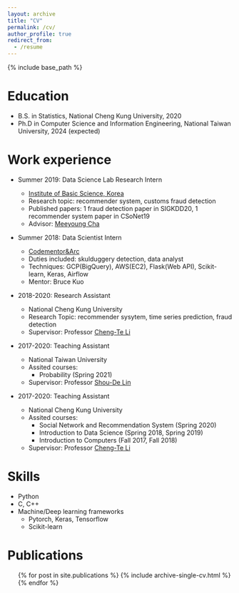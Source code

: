 ```yaml
---
layout: archive
title: "CV"
permalink: /cv/
author_profile: true
redirect_from:
  - /resume
---
```


{% include base_path %}

Education
======
* B.S. in Statistics, National Cheng Kung University, 2020
* Ph.D in Computer Science and Information Engineering, National Taiwan University, 2024 (expected)

Work experience
======
* Summer 2019: Data Science Lab Research Intern
  * [Institute of Basic Science, Korea](https://www.ibs.re.kr/eng.do)
  * Research topic: recommender system, customs fraud detection
  * Published papers: 1 fraud detection paper in SIGKDD20, 1 recommender system paper in CSoNet19
  * Advisor: [Meeyoung Cha](https://cs.kaist.ac.kr/people/view?idx=418&kind=faculty&menu=160)

* Summer 2018: Data Scientist Intern
  * [Codementor&Arc](https://www.codementor.io/)
  * Duties included: skulduggery detection, data analyst
  * Techniques: GCP(BigQuery), AWS(EC2), Flask(Web API), Scikit-learn, Keras, Airflow
  * Mentor: Bruce Kuo

* 2018-2020: Research Assistant
  * National Cheng Kung University
  * Research Topic: recommender sysytem, time series prediction, fraud detection
  * Supervisor: Professor [Cheng-Te Li](https://sites.google.com/view/chengteli/)

* 2017-2020: Teaching Assistant
  * National Taiwan University
  * Assited courses: 
    * Probability (Spring 2021)
  * Supervisor: Professor [Shou-De Lin](https://www.csie.ntu.edu.tw/~sdlin/)

* 2017-2020: Teaching Assistant
  * National Cheng Kung University
  * Assited courses: 
    * Social Network and Recommendation System (Spring 2020)
    * Introduction to Data Science (Spring 2018, Spring 2019)
    * Introduction to Computers (Fall 2017, Fall 2018)
  * Supervisor: Professor [Cheng-Te Li](https://sites.google.com/view/chengteli/)
  
Skills
======
* Python
* C, C++
* Machine/Deep learning frameworks
  * Pytorch, Keras, Tensorflow
  * Scikit-learn

Publications
======
  <ul>{% for post in site.publications %}
    {% include archive-single-cv.html %}
  {% endfor %}</ul>
  
<!-- Talks
======
  <ul>{% for post in site.talks %}
    {% include archive-single-talk-cv.html %}
  {% endfor %}</ul>
  
Teaching
======
  <ul>{% for post in site.teaching %}
    {% include archive-single-cv.html %}
  {% endfor %}</ul>
  
Service and leadership
======
* Currently signed in to 43 different slack teams -->
